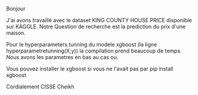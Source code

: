 Bonjour 

J'ai avons travaillé avec le dataset KING COUNTY HOUSE PRICE disponible sur KAGGLE.
Notre Question de recherche est la prediction du prix d'une maison.


Pour le hyperparameters tunning du modele xgboost (la ligne hyperparametretunning(X,y)) la compilation prend beaucoup de temps.
Nous avons les parametres en bas au cas ou.

Vous pouvez installer le xgboost si vous ne l'avait pas par pip install xgboost

Cordialement CISSE Cheikh 
